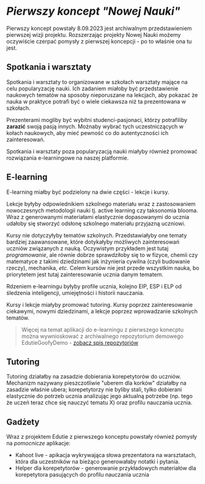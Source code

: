 # *Pierwszy koncept "Nowej Nauki"*

Pierwszy koncept powstały 8.09.2023 jest archiwalnym przedstawieniem pierwszej wizji projektu. Rozszerzając projekty Nowej Nauki możemy oczywiście czerpać pomysły z pierwszej koncepcji - po to właśnie ona tu jest.


## Spotkania i warsztaty

Spotkania i warsztaty to organizowane w szkołach warsztaty mające na celu popularyzację nauki. Ich zadaniem miałoby być przedstawienie naukowych tematów na sposoby nieporuszane na lekcjach, aby pokazać że nauka w praktyce potrafi być o wiele ciekawsza niż ta prezentowana w szkołach.

Prezenterami mogliby być wybitni studenci-pasjonaci, którzy potrafiliby **zarazić** swoją pasją innych. Możnaby wybrać tych uczestniczących w kołach naukowych, aby mieć pewność co do autentyczności ich zainteresowań.

Spotkania i warsztaty poza popularyzacją nauki miałyby również promować rozwiązania e-learningowe na naszej platformie.

## E-learning
E-learning miałby być podzielony na dwie części - lekcje i kursy. 

Lekcje byłyby odpowiednikiem szkolnego materiału wraz z zastosowaniem nowoczesnych metodologii nauki tj. active learning czy taksonomia blooma. Wraz z generowanymi materiałami elastycznie dopasowanymi do ucznia udałoby się stworzyć odsłonę szkolnego materiału przyjazną uczniowi.

Kursy nie dotyczyłyby tematów szkolnych. Przedstawiałyby one tematy bardziej zaawansowane, które dotykałyby możliwych zainteresowań uczniów związanych z nauką. Oczywistym przykładem jest tutaj *programowanie*, ale równie dobrze sprawdziłoby się to w fizyce, chemii czy matematyce z takimi dziedzinami jak inżynieria cywilna (czyli budowanie rzeczy), mechanika, *etc.* Celem kursów nie jest przede wszystkim nauka, bo priorytetem jest tutaj zainteresowanie ucznia danym tematem.

Rdzeniem e-learningu byłyby profile ucznia, kolejno EIP, ESP i ELP od śledzenia inteligencji, umiejętności i historii nauczania.

Kursy i lekcje miałyby promować tutoring. Kursy poprzez zainteresowanie ciekawymi, nowymi dziedzinami, a lekcje poprzez wprowadzanie szkolnych tematów.

> Więcej na temat aplikacji do e-learningu z pierwszego konecptu można wywnioskować z archiwalnego repozytorium demowego EdutieGoofyDemo - [zobacz spis repozytoriów](../techniczne/SpisRepozytoriów.md)

## Tutoring

Tutoring działałby na zasadzie dobierania korepetytorów do uczniów. Mechanizm nazywany pieszczotliwie "uberem dla korków" działałby na zasadzie właśnie ubera; korepetytorzy nie byliby stali, tylko dobierani elastycznie do potrzeb ucznia analizując jego aktualną potrzebe (np. tego że uczeń teraz chce się nauczyć tematu X) oraz profilu nauczania ucznia.

## Gadżety
Wraz z projektem Edutie z pierwszego konceptu powstały również pomysły na *pomocnicze* aplikacje:
 - Kahoot live - apikacja wykrywająca słowa prezentatora na warsztatach, która dla uczestników na bieżąco generowałaby notatki i pytania.
 - Helper dla korepetytorów - generowanie przykładowych materiałów dla korepetytora pasujących do profilu nauczania ucznia
